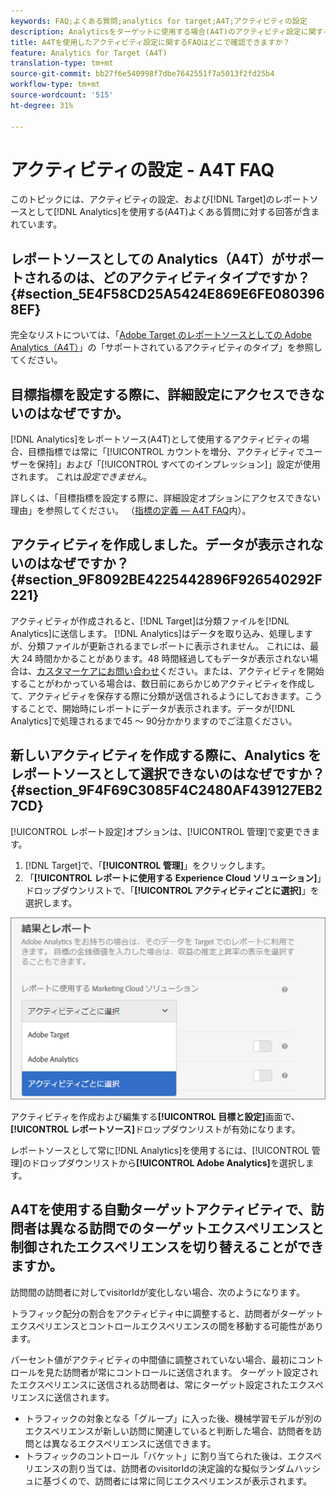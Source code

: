 ```yaml
---
keywords: FAQ;よくある質問;analytics for target;A4T;アクティビティの設定
description: Analyticsをターゲットに使用する場合(A4T)のアクティビティ設定に関する質問への回答を検索します。 A4Tでは、ターゲットアクティビティにAnalyticsレポートを使用できます。
title: A4Tを使用したアクティビティ設定に関するFAQはどこで確認できますか？
feature: Analytics for Target (A4T)
translation-type: tm+mt
source-git-commit: bb27f6e540998f7dbe7642551f7a5013f2fd25b4
workflow-type: tm+mt
source-wordcount: '515'
ht-degree: 31%

---
```



# アクティビティの設定 - A4T FAQ

このトピックには、アクティビティの設定、および[!DNL Target]のレポートソースとして[!DNL Analytics]を使用する(A4T)よくある質問に対する回答が含まれています。

## レポートソースとしての Analytics（A4T）がサポートされるのは、どのアクティビティタイプですか？{#section_5E4F58CD25A5424E869E6FE0803968EF}

完全なリストについては、「[Adobe Target のレポートソースとしての Adobe Analytics（A4T）](/help/c-integrating-target-with-mac/a4t/a4t.md#concept_7540C8C04259434AB6EE33B09F47A1DE)」の「サポートされているアクティビティのタイプ」を参照してください。

## 目標指標を設定する際に、詳細設定にアクセスできないのはなぜですか。

[!DNL Analytics]をレポートソース(A4T)として使用するアクティビティの場合、目標指標では常に「[!UICONTROL カウントを増分、アクティビティでユーザーを保持]」および「[!UICONTROL すべてのインプレッション]」設定が使用されます。 これは&#x200B;*設定できません*。

詳しくは、「目標指標を設定する際に、詳細設定オプションにアクセスできない理由」を参照してください。 （[指標の定義 — A4T FAQ](/help/c-integrating-target-with-mac/a4t/r-a4t-faq/a4t-faq-metric-definition.md)内）。

## アクティビティを作成しました。データが表示されないのはなぜですか？{#section_9F8092BE4225442896F926540292F221}

アクティビティが作成されると、[!DNL Target]は分類ファイルを[!DNL Analytics]に送信します。 [!DNL Analytics]はデータを取り込み、処理しますが、分類ファイルが更新されるまでレポートに表示されません。 これには、最大 24 時間かかることがあります。48 時間経過してもデータが表示されない場合は、[カスタマーケアにお問い合わせ](/help/cmp-resources-and-contact-information.md#reference_ACA3391A00EF467B87930A450050077C)ください。または、アクティビティを開始することがわかっている場合は、数日前にあらかじめアクティビティを作成して、アクティビティを保存する際に分類が送信されるようにしておきます。こうすることで、開始時にレポートにデータが表示されます。データが[!DNL Analytics]で処理されるまで45 ～ 90分かかりますのでご注意ください。

## 新しいアクティビティを作成する際に、Analytics をレポートソースとして選択できないのはなぜですか？{#section_9F4F69C3085F4C2480AF439127EB27CD}

[!UICONTROL レポート設定]オプションは、[!UICONTROL 管理]で変更できます。

1. [!DNL Target]で、「**[!UICONTROL 管理]**」をクリックします。
1. 「**[!UICONTROL レポートに使用する Experience Cloud ソリューション]**」ドロップダウンリストで、「**[!UICONTROL アクティビティごとに選択]**」を選択します。

![](assets/select-per-activity.png)

アクティビティを作成および編集する&#x200B;**[!UICONTROL 目標と設定]**&#x200B;画面で、**[!UICONTROL レポートソース]**&#x200B;ドロップダウンリストが有効になります。

レポートソースとして常に[!DNL Analytics]を使用するには、[!UICONTROL 管理]のドロップダウンリストから&#x200B;**[!UICONTROL Adobe Analytics]**&#x200B;を選択します。

## A4Tを使用する自動ターゲットアクティビティで、訪問者は異なる訪問でのターゲットエクスペリエンスと制御されたエクスペリエンスを切り替えることができますか。

訪問間の訪問者に対してvisitorIdが変化しない場合、次のようになります。

トラフィック配分の割合をアクティビティ中に調整すると、訪問者がターゲットエクスペリエンスとコントロールエクスペリエンスの間を移動する可能性があります。

パーセント値がアクティビティの中間値に調整されていない場合、最初にコントロールを見た訪問者が常にコントロールに送信されます。 ターゲット設定されたエクスペリエンスに送信される訪問者は、常にターゲット設定されたエクスペリエンスに送信されます。

* トラフィックの対象となる「グループ」に入った後、機械学習モデルが別のエクスペリエンスが新しい訪問に関連していると判断した場合、訪問者を訪問とは異なるエクスペリエンスに送信できます。
* トラフィックのコントロール「バケット」に割り当てられた後は、エクスペリエンスの割り当ては、訪問者のvisitorIdの決定論的な擬似ランダムハッシュに基づくので、訪問者には常に同じエクスペリエンスが表示されます。
